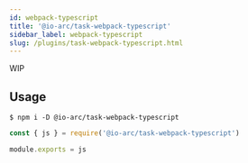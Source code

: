 ```yaml
---
id: webpack-typescript
title: '@io-arc/task-webpack-typescript'
sidebar_label: webpack-typescript
slug: /plugins/task-webpack-typescript.html
---
```


WIP

## Usage

```shell
$ npm i -D @io-arc/task-webpack-typescript
```

```js title="webpack.config.js"
const { js } = require('@io-arc/task-webpack-typescript')

module.exports = js
```
